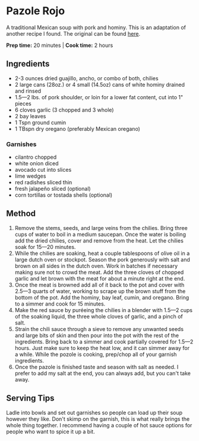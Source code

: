 # Pazole Rojo
A traditional Mexican soup with pork and hominy. This is an adaptation of another recipe I found. The original can be found [here](http://www.simplyrecipes.com/recipes/posole_rojo/).

**Prep time:** 20 minutes | **Cook time:** 2 hours

## Ingredients
- 2-3 ounces dried guajillo, ancho, or combo of both, chilies
- 2 large cans (28oz.) or 4 small (14.5oz) cans of white hominy drained and rinsed
- 1.5—2 lbs. of pork shoulder, or loin for a lower fat content, cut into 1" pieces
- 6 cloves garlic (3 chopped and 3 whole)
- 2 bay leaves
- 1 Tspn ground cumin
- 1 TBspn dry oregano (preferably Mexican oregano)

### Garnishes
- cilantro chopped
- white onion diced
- avocado cut into slices
- lime wedges
- red radishes sliced thin
- fresh jalapeño sliced (optional)
- corn tortillas or tostada shells (optional)

## Method
1. Remove the stems, seeds, and large veins from the chilies. Bring  three cups of water to boil in a medium saucepan. Once the water is boiling add the dried chilies, cover and remove from the heat. Let the chilies soak for 15—20 minutes.
2. While the chilies are soaking, heat a couple tablespoons of olive oil in a large dutch oven or stockpot. Season the pork generously with salt and brown on all sides in the dutch oven. Work in batches if necessary making sure not to crowd the meat. Add the three cloves of chopped garlic and let brown with the meat for about a minute right at the end.
3. Once the meat is browned add all of it back to the pot and cover with 2.5—3 quarts of water, working to scrape up the brown stuff from the bottom of the pot. Add the hominy, bay leaf, cumin, and oregano. Bring to a simmer and cook for 15 minutes.
4. Make the red sauce by puréeing the chilies in a blender with 1.5—2 cups of the soaking liquid, the three whole cloves of garlic, and a pinch of salt.
5. Strain the chili sauce through a sieve to remove any unwanted seeds and large bits of skin and then pour into the pot with the rest of the ingredients. Bring back to a simmer and cook partially covered for 1.5—2 hours. Just make sure to keep the heat low, and it can simmer away for a while. While the pozole is cooking, prep/chop all of your garnish ingredients.
6. Once the pazole is finished taste and season with salt as needed. I prefer to add my salt at the end, you can always add, but you can't take away.

## Serving Tips
Ladle into bowls and set out garnishes so people can load up their soup however they like. Don't skimp on the garnish, this is what really brings the whole thing together. I recommend having a couple of hot sauce options for people who want to spice it up a bit.


